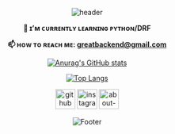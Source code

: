 <div align="center">

![header](https://capsule-render.vercel.app/api?type=waving&color=auto&height=250&section=header&text=Welcome!%20&fontSize=85&fontAlignY=40&desc=Enjoy%20My%20GitHub:D&descSize=20&descAlign=50)
<div align="center">

 **🌱 ɪ’ᴍ ᴄᴜʀʀᴇɴᴛʟʏ ʟᴇᴀʀɴɪɴɢ ᴘʏᴛʜᴏɴ/DRF**
 
 **📫 ʜᴏᴡ ᴛᴏ ʀᴇᴀᴄʜ ᴍᴇ: greatbackend@gmail.com**
 
[![Anurag's GitHub stats](https://github-readme-stats.vercel.app/api?username=YoonDii&theme=buefy&show_icons=true)](https://github.com/anuraghazra/github-readme-stats)

[![Top Langs](https://github-readme-stats.vercel.app/api/top-langs/?username=YoonDii&layout=compact&theme=buefy)](https://github.com/anuraghazra/github-readme-stats)

[<img src='https://cdn.jsdelivr.net/npm/simple-icons@3.0.1/icons/github.svg' alt='github' height='40'>](https://github.com/YoonDii) 
[<img src='https://cdn.jsdelivr.net/npm/simple-icons@3.0.1/icons/instagram.svg' alt='instagram' height='40'>](https://www.instagram.com/yxxn_dii/)
[<img src='https://cdn.jsdelivr.net/npm/simple-icons@3.0.1/icons/about-dot-me.svg' alt='about-dot-me' height='40'>](https://yoondii.tistory.com/)



![Footer](https://capsule-render.vercel.app/api?type=waving&color=auto&height=150&section=footer)
</div>
